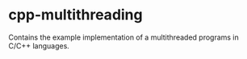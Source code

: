 # cpp-multithreading
Contains the example implementation of a multithreaded programs in C/C++ languages.
